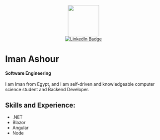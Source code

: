 <div id="header" align="center">
  <img src="https://media.giphy.com/media/M9gbBd9nbDrOTu1Mqx/giphy.gif" width="100"/>

<div id="badges">
  <a href="https://www.linkedin.com/in/eman-ashour-644425159/">
    <img src="https://img.shields.io/badge/LinkedIn-blue?style=for-the-badge&logo=linkedin&logoColor=white" alt="LinkedIn Badge"/>
  </a>
</div>
</div>

# Iman Ashour
#### Software Engineering

I am Iman from Egypt, and I am self-driven and knowledgeable computer science student and Backend Developer.

## Skills and Experience:
* .NET
* Blazor
* Angular 
* Node 



